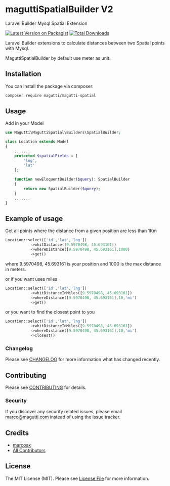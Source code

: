 # maguttiSpatialBuilder V2
Laravel Builder Mysql Spatial Extension

[![Latest Version on Packagist](https://img.shields.io/packagist/v/magutti/magutti-spatial.svg?style=flat-square)](https://packagist.org/packages/magutti/magutti-spatial)
[![Total Downloads](https://img.shields.io/packagist/dt/magutti/magutti-spatial.svg?style=flat-square)](https://packagist.org/packages/magutti/magutti-spatial)


Laravel Builder extensions to calculate distances between two Spatial points with Mysql.

MaguttiSpatialBuilder by default use meter as unit.
## Installation

You can install the package via composer:

```bash
composer require magutti/magutti-spatial
```

## Usage
Add in your  Model
```php
use Magutti\MaguttiSpatial\Builders\SpatialBuilder;

class Location extends Model
{
    .......
    protected $spatialFields = [
        'lng',
        'lat'
    ];
   
    function newEloquentBuilder($query): SpatialBuilder
    {
        return new SpatialBuilder($query);
    }
    .......
}
```

## Example of usage
Get all points where the distance from a given position are less than 1Km
```php
Location::select(['id','lat','lng'])
           ->whitDistance([9.5970498, 45.693161])
           ->whereDistance([9.5970498, 45.693161],1000)
           ->get()
```
where 9.5970498, 45.693161 is your position and 1000 is the max distance in meters.


or if you want uses miles
```php
Location::select(['id','lat','lng'])
           ->whitDistanceInMiles([9.5970498, 45.693161])
           ->whereDistance([9.5970498, 45.693161],10,'mi')
           ->get()
``` 

or you want to find the closest point to you  
```php
Location::select(['id','lat','lng'])
           ->whitDistanceInMiles([9.5970498, 45.693161])
           ->whereDistance([9.5970498, 45.693161],10,'mi')
           ->closest()
``` 

### Changelog

Please see [CHANGELOG](CHANGELOG.md) for more information what has changed recently.

## Contributing

Please see [CONTRIBUTING](CONTRIBUTING.md) for details.

### Security

If you discover any security related issues, please email marco@magutti.com instead of using the issue tracker.

## Credits

-   [marcoax](https://github.com/magutti)
-   [All Contributors](../../contributors)

## License

The MIT License (MIT). Please see [License File](LICENSE.md) for more information.


